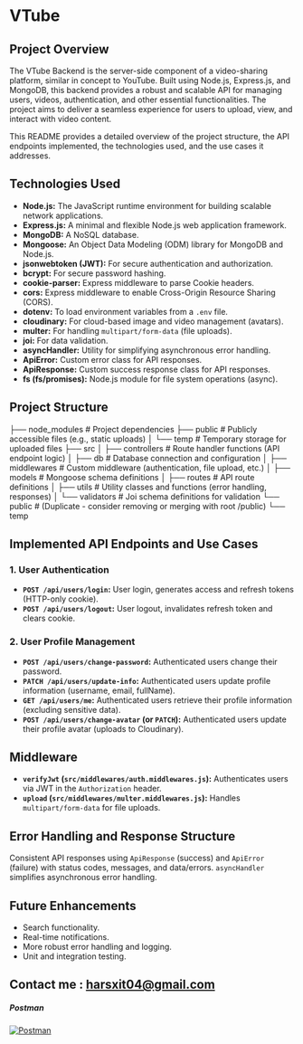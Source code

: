 # VTube

## Project Overview

The VTube Backend is the server-side component of a video-sharing platform,
similar in concept to YouTube. Built using Node.js, Express.js, and MongoDB,
this backend provides a robust and scalable API for managing users, videos,
authentication, and other essential functionalities. The project aims to deliver
a seamless experience for users to upload, view, and interact with video
content.

This README provides a detailed overview of the project structure, the API
endpoints implemented, the technologies used, and the use cases it addresses.

## Technologies Used

- **Node.js:** The JavaScript runtime environment for building scalable network
  applications.
- **Express.js:** A minimal and flexible Node.js web application framework.
- **MongoDB:** A NoSQL database.
- **Mongoose:** An Object Data Modeling (ODM) library for MongoDB and Node.js.
- **jsonwebtoken (JWT):** For secure authentication and authorization.
- **bcrypt:** For secure password hashing.
- **cookie-parser:** Express middleware to parse Cookie headers.
- **cors:** Express middleware to enable Cross-Origin Resource Sharing (CORS).
- **dotenv:** To load environment variables from a `.env` file.
- **cloudinary:** For cloud-based image and video management (avatars).
- **multer:** For handling `multipart/form-data` (file uploads).
- **joi:** For data validation.
- **asyncHandler:** Utility for simplifying asynchronous error handling.
- **ApiError:** Custom error class for API responses.
- **ApiResponse:** Custom success response class for API responses.
- **fs (fs/promises):** Node.js module for file system operations (async).

## Project Structure

├── node_modules            # Project dependencies
├── public                  # Publicly accessible files (e.g., static uploads)
│   └── temp                # Temporary storage for uploaded files
├── src
│   ├── controllers         # Route handler functions (API endpoint logic)
│   ├── db                  # Database connection and configuration
│   ├── middlewares         # Custom middleware (authentication, file upload, etc.)
│   ├── models              # Mongoose schema definitions
│   ├── routes              # API route definitions
│   ├── utils               # Utility classes and functions (error handling, responses)
│   └── validators          # Joi schema definitions for validation
└── public                  # (Duplicate - consider removing or merging with root /public)
    └── temp


## Implemented API Endpoints and Use Cases

### 1. User Authentication

- **`POST /api/users/login`:** User login, generates access and refresh tokens
  (HTTP-only cookie).
- **`POST /api/users/logout`:** User logout, invalidates refresh token and
  clears cookie.

### 2. User Profile Management

- **`POST /api/users/change-password`:** Authenticated users change their
  password.
- **`PATCH /api/users/update-info`:** Authenticated users update profile
  information (username, email, fullName).
- **`GET /api/users/me`:** Authenticated users retrieve their profile
  information (excluding sensitive data).
- **`POST /api/users/change-avatar` (or `PATCH`):** Authenticated users update
  their profile avatar (uploads to Cloudinary).

## Middleware

- **`verifyJwt` (`src/middlewares/auth.middlewares.js`):** Authenticates users
  via JWT in the `Authorization` header.
- **`upload` (`src/middlewares/multer.middlewares.js`):** Handles
  `multipart/form-data` for file uploads.

## Error Handling and Response Structure

Consistent API responses using `ApiResponse` (success) and `ApiError` (failure)
with status codes, messages, and data/errors. `asyncHandler` simplifies
asynchronous error handling.

## Future Enhancements

- Search functionality.
- Real-time notifications.
- More robust error handling and logging.
- Unit and integration testing.

## Contact me : harsxit04@gmail.com

##### Postman 
<p align="left">
  <a href="https://postman.co/workspace/My-Workspace~6a352d83-98eb-4fd1-8aa4-5201a911b9e0/collection/44616569-59d76e1c-7497-4cd9-86a4-b3c9835be3a0?action=share&creator=44616569" target="_blank" rel="noopener noreferrer">
    <img src="https://img.shields.io/badge/-Postman-orange?style=flat-square&logo=postman&logoColor=white" alt="Postman" />
  </a>
</p>


